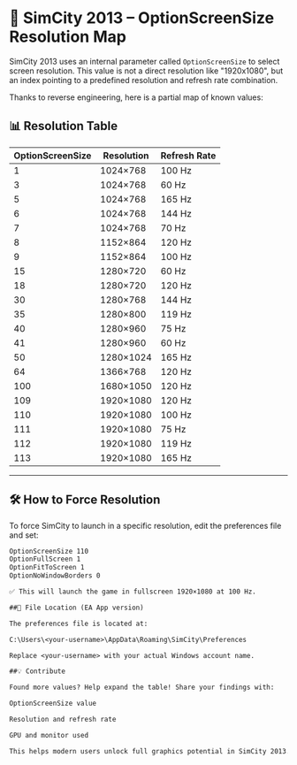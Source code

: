 # 🧠 SimCity 2013 – OptionScreenSize Resolution Map

SimCity 2013 uses an internal parameter called `OptionScreenSize` to select screen resolution. This value is not a direct resolution like "1920x1080", but an index pointing to a predefined resolution and refresh rate combination.

Thanks to reverse engineering, here is a partial map of known values:

## 📊 Resolution Table

| OptionScreenSize | Resolution     | Refresh Rate |
|------------------|----------------|--------------|
| 1                | 1024×768       | 100 Hz       |
| 3                | 1024×768       | 60 Hz        |
| 5                | 1024×768       | 165 Hz       |
| 6                | 1024×768       | 144 Hz       |
| 7                | 1024×768       | 70 Hz        |
| 8                | 1152×864       | 120 Hz       |
| 9                | 1152×864       | 100 Hz       |
| 15               | 1280×720       | 60 Hz        |
| 18               | 1280×720       | 120 Hz       |
| 30               | 1280×768       | 144 Hz       |
| 35               | 1280×800       | 119 Hz       |
| 40               | 1280×960       | 75 Hz        |
| 41               | 1280×960       | 60 Hz        |
| 50               | 1280×1024      | 165 Hz       |
| 64               | 1366×768       | 120 Hz       |
| 100              | 1680×1050      | 120 Hz       |
| 109              | 1920×1080      | 120 Hz       |
| 110              | 1920×1080      | 100 Hz       |
| 111              | 1920×1080      | 75 Hz        |
| 112              | 1920×1080      | 119 Hz       |
| 113              | 1920×1080      | 165 Hz       |

---

## 🛠️ How to Force Resolution

To force SimCity to launch in a specific resolution, edit the preferences file and set:

```txt
OptionScreenSize 110
OptionFullScreen 1
OptionFitToScreen 1
OptionNoWindowBorders 0

✅ This will launch the game in fullscreen 1920×1080 at 100 Hz.

##📁 File Location (EA App version)

The preferences file is located at:

C:\Users\<your-username>\AppData\Roaming\SimCity\Preferences

Replace <your-username> with your actual Windows account name.

##💡 Contribute

Found more values? Help expand the table! Share your findings with:

OptionScreenSize value

Resolution and refresh rate

GPU and monitor used

This helps modern users unlock full graphics potential in SimCity 2013.

